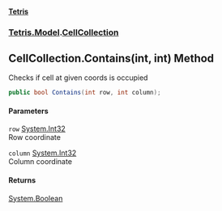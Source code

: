 #### [Tetris](index.md 'index')
### [Tetris.Model](Tetris_Model.md 'Tetris.Model').[CellCollection](Tetris_Model_CellCollection.md 'Tetris.Model.CellCollection')
## CellCollection.Contains(int, int) Method
Checks if cell at given coords is occupied  
```csharp
public bool Contains(int row, int column);
```
#### Parameters
<a name='Tetris_Model_CellCollection_Contains(int_int)_row'></a>
`row` [System.Int32](https://docs.microsoft.com/en-us/dotnet/api/System.Int32 'System.Int32')  
Row coordinate
  
<a name='Tetris_Model_CellCollection_Contains(int_int)_column'></a>
`column` [System.Int32](https://docs.microsoft.com/en-us/dotnet/api/System.Int32 'System.Int32')  
Column coordinate
  
#### Returns
[System.Boolean](https://docs.microsoft.com/en-us/dotnet/api/System.Boolean 'System.Boolean')  
